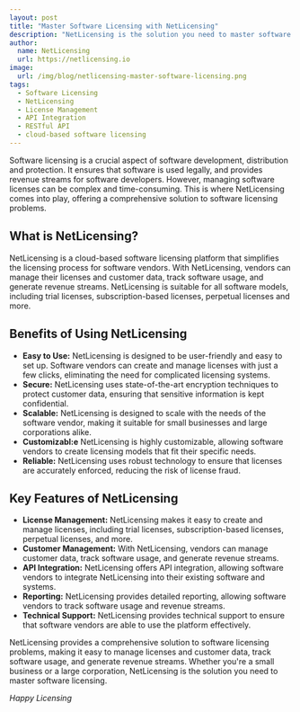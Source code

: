 ```yaml
---
layout: post
title: "Master Software Licensing with NetLicensing"
description: "NetLicensing is the solution you need to master software licensing"
author:
  name: NetLicensing
  url: https://netlicensing.io
image:
  url: /img/blog/netlicensing-master-software-licensing.png
tags:
  - Software Licensing
  - NetLicensing
  - License Management
  - API Integration
  - RESTful API
  - cloud-based software licensing
---
```


Software licensing is a crucial aspect of software development, distribution and protection. It ensures that software is used legally, and provides revenue streams for software developers. However, managing software licenses can be complex and time-consuming. This is where NetLicensing comes into play, offering a comprehensive solution to software licensing problems.

## What is NetLicensing?

NetLicensing is a cloud-based software licensing platform that simplifies the licensing process for software vendors. With NetLicensing, vendors can manage their licenses and customer data, track software usage, and generate revenue streams. NetLicensing is suitable for all software models, including trial licenses, subscription-based licenses, perpetual licenses and more.

## Benefits of Using NetLicensing

- **Easy to Use:** NetLicensing is designed to be user-friendly and easy to set up. Software vendors can create and manage licenses with just a few clicks, eliminating the need for complicated licensing systems.
- **Secure:** NetLicensing uses state-of-the-art encryption techniques to protect customer data, ensuring that sensitive information is kept confidential.
- **Scalable:** NetLicensing is designed to scale with the needs of the software vendor, making it suitable for small businesses and large corporations alike.
- **Customizabl:e** NetLicensing is highly customizable, allowing software vendors to create licensing models that fit their specific needs.
- **Reliable:** NetLicensing uses robust technology to ensure that licenses are accurately enforced, reducing the risk of license fraud.

## Key Features of NetLicensing

- **License Management:** NetLicensing makes it easy to create and manage licenses, including trial licenses, subscription-based licenses, perpetual licenses, and more.
- **Customer Management:** With NetLicensing, vendors can manage customer data, track software usage, and generate revenue streams.
- **API Integration:** NetLicensing offers API integration, allowing software vendors to integrate NetLicensing into their existing software and systems.
- **Reporting:** NetLicensing provides detailed reporting, allowing software vendors to track software usage and revenue streams.
- **Technical Support:** NetLicensing provides technical support to ensure that software vendors are able to use the platform effectively.

NetLicensing provides a comprehensive solution to software licensing problems, making it easy to manage licenses and customer data, track software usage, and generate revenue streams. Whether you're a small business or a large corporation, NetLicensing is the solution you need to master software licensing.

*Happy Licensing*
